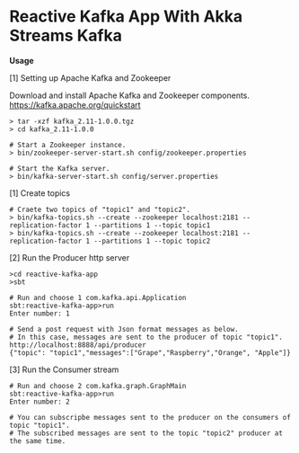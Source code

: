# Reactive Kafka App With Akka Streams Kafka


**Usage** 

 [1] Setting up Apache Kafka and Zookeeper

Download and install Apache Kafka and Zookeeper components.
https://kafka.apache.org/quickstart

    > tar -xzf kafka_2.11-1.0.0.tgz
    > cd kafka_2.11-1.0.0
    
    # Start a Zookeeper instance.
    > bin/zookeeper-server-start.sh config/zookeeper.properties
    
    # Start the Kafka server.
    > bin/kafka-server-start.sh config/server.properties
    
 [1] Create topics 

    # Craete two topics of "topic1" and "topic2".
    > bin/kafka-topics.sh --create --zookeeper localhost:2181 --replication-factor 1 --partitions 1 --topic topic1 
    > bin/kafka-topics.sh --create --zookeeper localhost:2181 --replication-factor 1 --partitions 1 --topic topic2 

 [2] Run the Producer http server 

    >cd reactive-kafka-app
    >sbt
    
    # Run and choose 1 com.kafka.api.Application
    sbt:reactive-kafka-app>run
    Enter number: 1
    
    # Send a post request with Json format messages as below.
    # In this case, messages are sent to the producer of topic "topic1".
    http://localhost:8888/api/producer
    {"topic": "topic1","messages":["Grape","Raspberry","Orange", "Apple"]}
    
 [3] Run the Consumer stream 
    
    # Run and choose 2 com.kafka.graph.GraphMain
    sbt:reactive-kafka-app>run
    Enter number: 2
    
    # You can subscripbe messages sent to the producer on the consumers of topic "topic1".
    # The subscribed messages are sent to the topic "topic2" producer at the same time.

